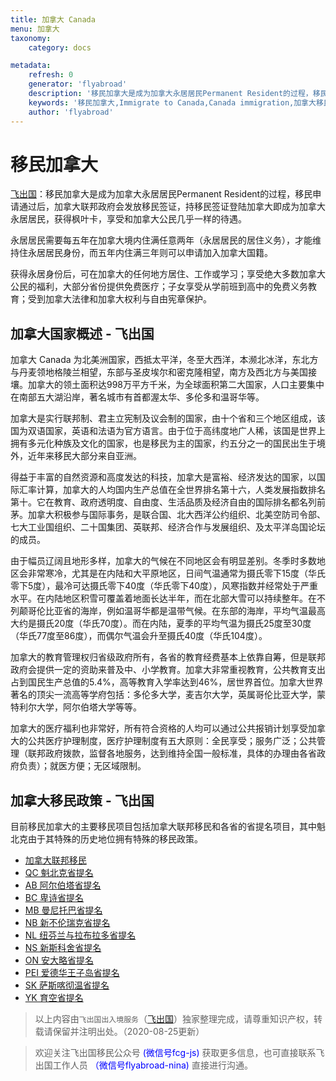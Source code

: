 ```yaml
---
title: 加拿大 Canada
menu: 加拿大  
taxonomy:
    category: docs

metadata:
    refresh: 0
    generator: 'flyabroad'
    description: '移民加拿大是成为加拿大永居居民Permanent Resident的过程，移民申请通过后，加拿大联邦政府会发放移民签证，持移民签证登陆加拿大即成为加拿大永居居民，获得枫叶卡，享受和加拿大公民几乎一样的待遇。永居居民需要每五年在加拿大境内住满任意两年（永居居民的居住义务），才能维持住永居居民身份，而五年内住满三年则可以申请加入加拿大国籍。加拿大的移民项目主要分为加拿大联邦移民和各省的省提名项目，其中魁北克由于其特殊的历史地位拥有其特殊的移民政策。'
    keywords: '移民加拿大,Immigrate to Canada,Canada immigration,加拿大移民2018,如何移民加拿大'
    author: 'flyabroad'
---
```


# 移民加拿大

[飞出国](/home)：移民加拿大是成为加拿大永居居民Permanent Resident的过程，移民申请通过后，加拿大联邦政府会发放移民签证，持移民签证登陆加拿大即成为加拿大永居居民，获得枫叶卡，享受和加拿大公民几乎一样的待遇。

永居居民需要每五年在加拿大境内住满任意两年（永居居民的居住义务），才能维持住永居居民身份，而五年内住满三年则可以申请加入加拿大国籍。

获得永居身份后，可在加拿大的任何地方居住、工作或学习；享受绝大多数加拿大公民的福利，大部分省份提供免费医疗；子女享受从学前班到高中的免费义务教育；受到加拿大法律和加拿大权利与自由宪章保护。

## 加拿大国家概述 - 飞出国

加拿大 Canada 为北美洲国家，西抵太平洋，冬至大西洋，本濒北冰洋，东北方与丹麦领地格陵兰相望，东部与圣皮埃尔和密克隆相望，南方及西北方与美国接壤。加拿大的领土面积达998万平方千米，为全球面积第二大国家，人口主要集中在南部五大湖沿岸，著名城市有首都渥太华、多伦多和温哥华等。

加拿大是实行联邦制、君主立宪制及议会制的国家，由十个省和三个地区组成，该国为双语国家，英语和法语为官方语言。由于位于高纬度地广人稀，该国是世界上拥有多元化种族及文化的国家，也是移民为主的国家，约五分之一的国民出生于境外，近年来移民大部分来自亚洲。

得益于丰富的自然资源和高度发达的科技，加拿大是富裕、经济发达的国家，以国际汇率计算，加拿大的人均国内生产总值在全世界排名第十六，人类发展指数排名第十。它在教育、政府透明度、自由度、生活品质及经济自由的国际排名都名列前茅。加拿大积极参与国际事务，是联合国、北大西洋公约组织、北美空防司令部、七大工业国组织、二十国集团、英联邦、经济合作与发展组织、及太平洋岛国论坛的成员。

由于幅员辽阔且地形多样，加拿大的气候在不同地区会有明显差别。冬季时多数地区会非常寒冷，尤其是在内陆和大平原地区，日间气温通常为摄氏零下15度（华氏零下5度），最冷可达摄氏零下40度（华氏零下40度），风寒指数并经常处于严重水平。在内陆地区积雪可覆盖着地面长达半年，而在北部大雪可以持续整年。在不列颠哥伦比亚省的海岸，例如温哥华都是温带气候。在东部的海岸，平均气温最高大约是摄氏20度（华氏70度）。而在内陆，夏季的平均气温为摄氏25度至30度（华氏77度至86度），而偶尔气温会升至摄氏40度（华氏104度）。

加拿大的教育管理权归省级政府所有，各省的教育经费基本上依靠自筹，但是联邦政府会提供一定的资助来普及中、小学教育。加拿大非常重视教育，公共教育支出占到国民生产总值的5.4%，高等教育入学率达到46%，居世界首位。加拿大世界著名的顶尖一流高等学府包括：多伦多大学，麦吉尔大学，英属哥伦比亚大学，蒙特利尔大学，阿尔伯塔大学等等。

加拿大的医疗福利也非常好，所有符合资格的人均可以通过公共报销计划享受加拿大的公共医疗护理制度，医疗护理制度有五大原则：全民享受；服务广泛；公共管理（联邦政府拨款，监督各地服务，达到维持全国一般标准，具体的办理由各省政府负责）；就医方便；无区域限制。

## 加拿大移民政策 - 飞出国

目前移民加拿大的主要移民项目包括加拿大联邦移民和各省的省提名项目，其中魁北克由于其特殊的历史地位拥有特殊的移民政策。

* [加拿大联邦移民]
* [QC 魁北克省提名]
* [AB 阿尔伯塔省提名]
* [BC 卑诗省提名]
* [MB 曼尼托巴省提名]
* [NB 新不伦瑞克省提名]
* [NL 纽芬兰与拉布拉多省提名]
* [NS 新斯科舍省提名]
* [ON 安大略省提名]
* [PEI 爱德华王子岛省提名]
* [SK 萨斯喀彻温省提名]
* [YK 育空省提名]

> 以上内容由`飞出国出入境服务`（[飞出国](flyabroad.io)）独家整理完成，请尊重知识产权，转载请保留并注明出处。（2020-08-25更新）

> 欢迎关注飞出国移民公众号 <font color=Blue>(微信号fcg-js)</font> 获取更多信息，也可直接联系飞出国工作人员 <font color=Blue>（微信号flyabroad-nina)</font> 直接进行沟通。

[AB 阿尔伯塔省提名]:/ca/ab
[BC 卑诗省提名]:/ca/bc
[MB 曼尼托巴省提名]:/ca/mb
[NB 新不伦瑞克省提名]:/ca/nb
[NL 纽芬兰与拉布拉多省提名]:/ca/nl
[NS 新斯科舍省提名]:/ca/ns
[ON 安大略省提名]:/ca/on
[PEI 爱德华王子岛省提名]:/ca/pei
[QC 魁北克省提名]:/ca/qc
[SK 萨斯喀彻温省提名]:/ca/sk
[YK 育空省提名]:/ca/yk
[加拿大联邦移民]:/ca/ee








